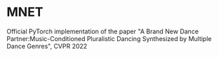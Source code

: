 # MNET
Official PyTorch implementation of the paper "A Brand New Dance Partner:Music-Conditioned Pluralistic Dancing Synthesized by Multiple Dance Genres", CVPR 2022
